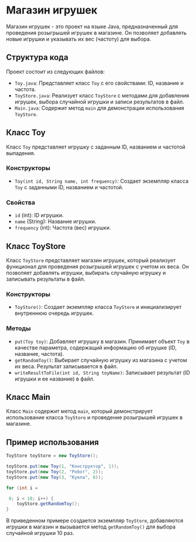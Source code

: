 # Магазин игрушек

Магазин игрушек - это проект на языке Java, предназначенный для проведения розыгрышей игрушек в магазине. Он позволяет добавлять новые игрушки и указывать их вес (частоту) для выбора.

## Структура кода

Проект состоит из следующих файлов:

- `Toy.java`: Представляет класс `Toy` с его свойствами: ID, название и частота.
- `ToyStore.java`: Реализует класс `ToyStore` с методами для добавления игрушек, выбора случайной игрушки и записи результатов в файл.
- `Main.java`: Содержит метод `main` для демонстрации использования `ToyStore`.

## Класс Toy

Класс `Toy` представляет игрушку с заданным ID, названием и частотой выпадения.

### Конструкторы

- `Toy(int id, String name, int frequency)`: Создает экземпляр класса `Toy` с заданными ID, названием и частотой.

### Свойства

- `id` (int): ID игрушки.
- `name` (String): Название игрушки.
- `frequency` (int): Частота (вес) игрушки.

## Класс ToyStore

Класс `ToyStore` представляет магазин игрушек, который реализует функционал для проведения розыгрышей игрушек с учетом их веса. Он позволяет добавлять игрушки, выбирать случайную игрушку и записывать результаты в файл.

### Конструкторы

- `ToyStore()`: Создает экземпляр класса `ToyStore` и инициализирует внутреннюю очередь игрушек.

### Методы

- `put(Toy toy)`: Добавляет игрушку в магазин. Принимает объект `Toy` в качестве параметра, содержащий информацию об игрушке (ID, название, частота).
- `getRandomToy()`: Выбирает случайную игрушку из магазина с учетом их веса. Результат записывается в файл.
- `writeResultToFile(int id, String toyName)`: Записывает результат (ID игрушки и ее название) в файл.

## Класс Main

Класс `Main` содержит метод `main`, который демонстрирует использование класса `ToyStore` и проведение розыгрышей игрушек в магазине.

## Пример использования

```java
ToyStore toyStore = new ToyStore();

toyStore.put(new Toy(1, "Конструктор", 1));
toyStore.put(new Toy(2, "Робот", 2));
toyStore.put(new Toy(3, "Кукла", 6));

for (int i =

 0; i < 10; i++) {
    toyStore.getRandomToy();
}
```

В приведенном примере создается экземпляр `ToyStore`, добавляются игрушки в магазин и вызывается метод `getRandomToy()` для выбора случайной игрушки 10 раз.